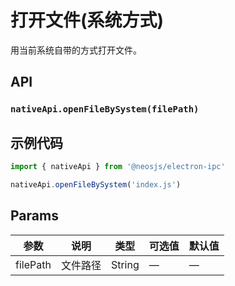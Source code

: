 # 打开文件(系统方式)

用当前系统自带的方式打开文件。


## API
### `nativeApi.openFileBySystem(filePath)`
### 

## 示例代码
```js
import { nativeApi } from '@neosjs/electron-ipc'

nativeApi.openFileBySystem('index.js')
```

## Params

| 参数  | 说明     | 类型   | 可选值     | 默认值 |
| ----- | -------- | ------ | ---------- | ------ |
| filePath | 文件路径 | String | —      | —      |
